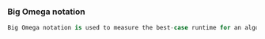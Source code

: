 ### Big Omega notation

```dart
Big Omega notation is used to measure the best-case runtime for an algorithm. This isn't as useful as Big O because getting the best case is often untenable.
```